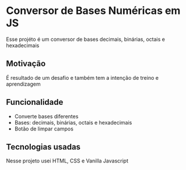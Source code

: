 # Conversor de Bases Numéricas em JS

Esse projéto é um conversor de bases decimais, binárias, octais e hexadecimais

## Motivação

É resultado de um desafio e também tem a intenção de treino e aprendizagem

## Funcionalidade

* Converte bases diferentes
* Bases: decimais, binárias, octais e hexadecimais
* Botão de limpar campos

## Tecnologias usadas

Nesse projeto usei HTML, CSS e Vanilla Javascript
